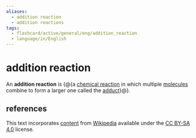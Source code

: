 ```yaml
---
aliases:
  - addition reaction
  - addition reactions
tags:
  - flashcard/active/general/eng/addition_reaction
  - language/in/English
---
```


# addition reaction

An __addition reaction__ is {@{a [chemical reaction](chemical%20reaction.md) in which multiple [molecules](molecule.md) combine to form a larger one called the [adduct](adduct.md)}@}. <!--SR:!2025-11-08,655,270-->

## references

This text incorporates [content](https://en.wikipedia.org/wiki/addition_reaction) from [Wikipedia](Wikipedia.md) available under the [CC BY-SA 4.0](https://creativecommons.org/licenses/by-sa/4.0/) license.
